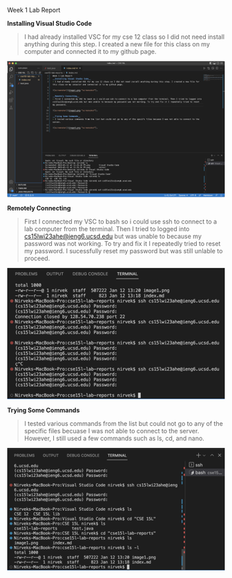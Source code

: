Week 1 Lab Report

__Installing Visual Studio Code__
> I had already installed VSC for my cse 12 class so I did not need install anything during this step. I created a new file for this class on my computer and connected it to my github page.

![screenshot](image1.png)

__Remotely Connecting__ 
> First I connected my VSC to bash so i could use ssh to connect to a lab computer from the terminal. Then I tried to logged into cs15lwi23ahe@ieng6.ucsd.edu but was unable to because my password was not working. To try and fix it I repeatedly tried to reset my password. I sucessfully reset my password but was still unlable to proceed.

![screenshot](image2.png)

__Trying Some Commands__
> I tested various commands from the list but could not go to any of the specific files becuase I was not able to connect to the server. However, I still used a few commands such as ls, cd, and nano.

![screenshot](image3.png)
